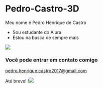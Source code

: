 # Pedro-Castro-3D

Meu nome é Pedro Henrique de Castro
 - Sou estudante do Alura 
 - Estou na busca de sempre mais
   
![](https://media1.tenor.com/m/HqxblUqGhM4AAAAC/jojo-all-star-battle-r-jojos-bizarre-adventure.gif)

### Você pode entrar em contato comigo
pedro.henrique.castro2017@gmail.com

Até breve!
!![](https://media1.tenor.com/m/i46nEmsCh3MAAAAd/guizo-some-guizo.gif)
